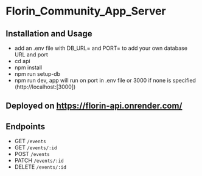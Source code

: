 # Florin_Community_App_Server

## Installation and Usage
- add an .env file with DB_URL= and PORT= to add your own database URL and port
- cd api
- npm install
- npm run setup-db
- npm run dev, app will run on port in .env file or 3000 if none is specified (http://localhost:[3000])

## Deployed on https://florin-api.onrender.com/

## Endpoints
- GET `/events`
- GET `/events/:id`
- POST `/events`
- PATCH `/events/:id`
- DELETE `/events/:id`
